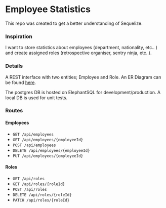 # Employee Statistics

This repo was created to get a better understanding of Sequelize.

### Inspiration
I want to store statistics about employees (department, nationality, etc.. ) and create assigned roles (retrospective organiser, sentry ninja, etc..).

### Details
A REST interface with two entities; Employee and Role. An ER Diagram can be found [here](https://www.lucidchart.com/invitations/accept/e63e1f4b-953c-46fd-ad96-2c89a43110c6).

The postgres DB is hosted on ElephantSQL for development/production. A local DB is used for unit tests.

### Routes

#### Employees

- `GET /api/employees`
- `GET /api/employees/{employeeId}`
- `POST /api/employees`
- `DELETE /api/employees/{employeeId}`
- `PUT /api/employees/{employeeId}`
	
#### Roles

- `GET /api/roles`
- `GET /api/roles/{roleId}`
- `POST /api/roles `
- `DELETE /api/roles/{roleId}`
- `PATCH /api/roles/{roleId}`